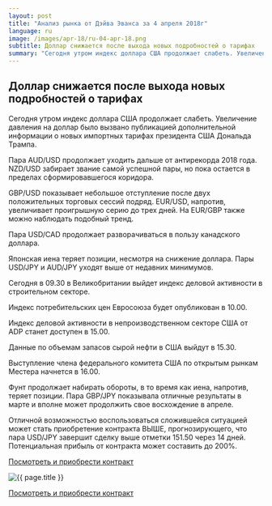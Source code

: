 ```yaml
---
layout: post
title: "Анализ рынка от Дэйва Эванса за 4 апреля 2018г"
language: ru
image: /images/apr-18/ru-04-apr-18.png
subtitle: Доллар снижается после выхода новых подробностей о тарифах
summary: "Сегодня утром индекс доллара США продолжает слабеть. Увеличение давления на доллар было вызвано публикацией дополнительной информации о новых импортных тарифах президента США Дональда Трампа"
---
```

##  Доллар снижается после выхода новых подробностей о тарифах

Сегодня утром индекс доллара США продолжает слабеть. Увеличение давления на доллар было вызвано публикацией дополнительной информации о новых импортных тарифах президента США Дональда Трампа.

Пара AUD/USD продолжает уходить дальше от антирекорда 2018 года. NZD/USD забирает звание самой успешной пары, но пока остается в пределах сформировавшегося коридора.

GBP/USD показывает небольшое отступление после двух положительных торговых сессий подряд. EUR/USD, напротив, увеличивает проигрышную серию до трех дней. На EUR/GBP также можно наблюдать подобный тренд.

Пара USD/CAD продолжает разворачиваться в пользу канадского доллара.

Японская иена теряет позиции, несмотря на снижение доллара. Пары USD/JPY и AUD/JPY уходят выше от недавних минимумов.
 
 
Сегодня в 09.30 в Великобритании выйдет индекс деловой активности в строительном секторе.

Индекс потребительских цен Евросоюза будет опубликован в 10.00.

Индекс деловой активности в непроизводственном секторе США от ADP станет доступен в 15.00.

Данные по объемам запасов сырой нефти в США выйдут в 15.30.

Выступление члена федерального комитета США по открытым рынкам Местера начнется в 16.00.
 
 
Фунт продолжает набирать обороты, в то время как иена, напротив, теряет позиции. Пара GBP/JPY показывала отличные результаты в марте и вполне может продолжить свое восхождение в апреле.

Отличной возможностью воспользоваться сложившейся ситуацией может стать приобретение контракта ВЫШЕ, прогнозирующего, что пара USD/JPY завершит сделку выше отметки 151.50 через 14 дней. Потенциальная прибыль от контракта может составить до 200%.

<a href="http://record.binary.com/_bivVDfg8lHux76XffYA0JmNd7ZgqdRLk/1/market=forex&underlying=frxGBPJPY&formname=higherlower&duration_amount=14&duration_units=d&amount=10&amount_type=payout&expiry_type=duration&barrier=151.50&s=1&t=AGAo0wZxiuWVUSIZnKLQvZ0co5lt24DG" target="_blank">Посмотреть и приобрести контракт</a>

<img src="{{ site.url }}/images/apr-18/ru-04-apr-18.png" alt="{{ page.title }}"  title="{{ page.title }}">

<a href="%LINK%%?https://www.binary.com/d/trade.cgi?market=forex&underlying=frxGBPJPY&formname=higherlower&duration_amount=14&duration_units=d&amount=10&amount_type=payout&expiry_type=duration&barrier=151.50&s=1&t=AGAo0wZxiuWVUSIZnKLQvZ0co5lt24DG" target="_blank">Посмотреть и приобрести контракт</a>
